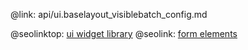 @link: api/ui.baselayout_visiblebatch_config.md

@seolinktop: [ui widget library](https://webix.com)
@seolink: [form elements](https://webix.com/widget/form/)
